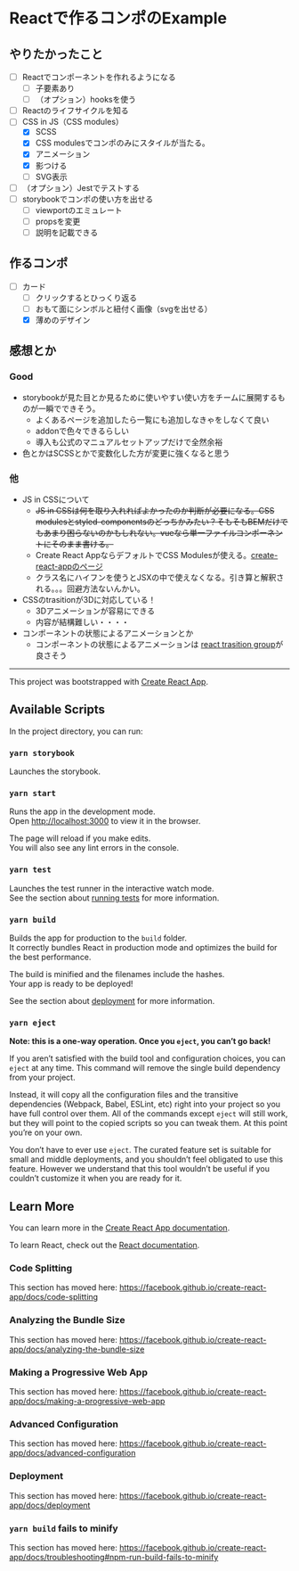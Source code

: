 # Reactで作るコンポのExample

## やりたかったこと

- [ ] Reactでコンポーネントを作れるようになる
  - [ ] 子要素あり
  - [ ] （オプション）hooksを使う
- [ ] Reactのライフサイクルを知る
- [ ] CSS in JS（CSS modules）
  - [x] SCSS
  - [x] CSS modulesでコンポのみにスタイルが当たる。
  - [x] アニメーション
  - [x] 影つける
  - [ ] SVG表示
- [ ] （オプション）Jestでテストする
- [ ] storybookでコンポの使い方を出せる
  - [ ] viewportのエミュレート
  - [ ] propsを変更
  - [ ] 説明を記載できる

## 作るコンポ

- [ ] カード
  - [ ] クリックするとひっくり返る
  - [ ] おもて面にシンボルと紐付く画像（svgを出せる）
  - [x] 薄めのデザイン

## 感想とか

### Good

- storybookが見た目とか見るために使いやすい使い方をチームに展開するものが一瞬でできそう。
  - よくあるページを追加したら一覧にも追加しなきゃをしなくて良い
  - addonで色々できるらしい
  - 導入も公式のマニュアルセットアップだけで全然余裕
- 色とかはSCSSとかで変数化した方が変更に強くなると思う

### 他

- JS in CSSについて
  - ~~JS in CSSは何を取り入れればよかったのか判断が必要になる。CSS modulesとstyled-componentsのどっちかみたい？そもそもBEMだけでもあまり困らないのかもしれない。vueなら単一ファイルコンポーネントにそのまま書ける。~~
  - Create React AppならデフォルトでCSS Modulesが使える。[create-react-appのページ](https://create-react-app.dev/docs/adding-a-css-modules-stylesheet/)
  - クラス名にハイフンを使うとJSXの中で使えなくなる。引き算と解釈される。。。回避方法ないんかい。
- CSSのtrasitionが3Dに対応している！
  - 3Dアニメーションが容易にできる
  - 内容が結構難しい・・・・
- コンポーネントの状態によるアニメーションとか
  - コンポーネントの状態によるアニメーションは [react trasition group](https://github.com/reactjs/react-transition-group)が良さそう

---

This project was bootstrapped with [Create React App](https://github.com/facebook/create-react-app).

## Available Scripts

In the project directory, you can run:

### `yarn storybook`

Launches the storybook.

### `yarn start`

Runs the app in the development mode.<br />
Open [http://localhost:3000](http://localhost:3000) to view it in the browser.

The page will reload if you make edits.<br />
You will also see any lint errors in the console.


### `yarn test`

Launches the test runner in the interactive watch mode.<br />
See the section about [running tests](https://facebook.github.io/create-react-app/docs/running-tests) for more information.

### `yarn build`

Builds the app for production to the `build` folder.<br />
It correctly bundles React in production mode and optimizes the build for the best performance.

The build is minified and the filenames include the hashes.<br />
Your app is ready to be deployed!

See the section about [deployment](https://facebook.github.io/create-react-app/docs/deployment) for more information.

### `yarn eject`

**Note: this is a one-way operation. Once you `eject`, you can’t go back!**

If you aren’t satisfied with the build tool and configuration choices, you can `eject` at any time. This command will remove the single build dependency from your project.

Instead, it will copy all the configuration files and the transitive dependencies (Webpack, Babel, ESLint, etc) right into your project so you have full control over them. All of the commands except `eject` will still work, but they will point to the copied scripts so you can tweak them. At this point you’re on your own.

You don’t have to ever use `eject`. The curated feature set is suitable for small and middle deployments, and you shouldn’t feel obligated to use this feature. However we understand that this tool wouldn’t be useful if you couldn’t customize it when you are ready for it.

## Learn More

You can learn more in the [Create React App documentation](https://facebook.github.io/create-react-app/docs/getting-started).

To learn React, check out the [React documentation](https://reactjs.org/).

### Code Splitting

This section has moved here: https://facebook.github.io/create-react-app/docs/code-splitting

### Analyzing the Bundle Size

This section has moved here: https://facebook.github.io/create-react-app/docs/analyzing-the-bundle-size

### Making a Progressive Web App

This section has moved here: https://facebook.github.io/create-react-app/docs/making-a-progressive-web-app

### Advanced Configuration

This section has moved here: https://facebook.github.io/create-react-app/docs/advanced-configuration

### Deployment

This section has moved here: https://facebook.github.io/create-react-app/docs/deployment

### `yarn build` fails to minify

This section has moved here: https://facebook.github.io/create-react-app/docs/troubleshooting#npm-run-build-fails-to-minify
